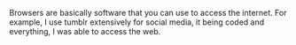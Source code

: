 Browsers are basically software that you can use to access the internet. For example, I use tumblr extensively for social media, it being coded and everything, I was able to access the web. 
